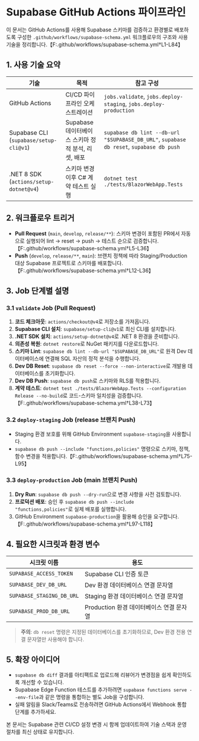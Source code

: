 # Supabase GitHub Actions 파이프라인

이 문서는 GitHub Actions를 사용해 Supabase 스키마를 검증하고 환경별로 배포하도록 구성한 `.github/workflows/supabase-schema.yml` 워크플로우의 구조와 사용 기술을 정리합니다.【F:.github/workflows/supabase-schema.yml†L1-L84】

## 1. 사용 기술 요약

| 기술 | 목적 | 참고 구성 |
| --- | --- | --- |
| GitHub Actions | CI/CD 파이프라인 오케스트레이션 | `jobs.validate`, `jobs.deploy-staging`, `jobs.deploy-production` |
| Supabase CLI (`supabase/setup-cli@v1`) | Supabase 데이터베이스 스키마 정적 분석, 리셋, 배포 | `supabase db lint --db-url "$SUPABASE_DB_URL"`, `supabase db reset`, `supabase db push` |
| .NET 8 SDK (`actions/setup-dotnet@v4`) | 스키마 변경 이후 C# 계약 테스트 실행 | `dotnet test ./tests/BlazorWebApp.Tests` |

## 2. 워크플로우 트리거

- **Pull Request** (`main`, `develop`, `release/**`): 스키마 변경이 포함된 PR에서 자동으로 실행되어 lint → reset → push → 테스트 순으로 검증합니다.【F:.github/workflows/supabase-schema.yml†L5-L36】
- **Push** (`develop`, `release/**`, `main`): 브랜치 정책에 따라 Staging/Production 대상 Supabase 프로젝트로 스키마를 배포합니다.【F:.github/workflows/supabase-schema.yml†L12-L36】

## 3. Job 단계별 설명

### 3.1 `validate` Job (Pull Request)
1. **코드 체크아웃**: `actions/checkout@v4`로 저장소를 가져옵니다.
2. **Supabase CLI 설치**: `supabase/setup-cli@v1`로 최신 CLI를 설치합니다.
3. **.NET SDK 설치**: `actions/setup-dotnet@v4`로 .NET 8 환경을 준비합니다.
4. **의존성 복원**: `dotnet restore`로 NuGet 패키지를 다운로드합니다.
5. **스키마 Lint**: `supabase db lint --db-url "$SUPABASE_DB_URL"`로 원격 Dev 데이터베이스에 연결해 SQL 자산의 정적 분석을 수행합니다.
6. **Dev DB Reset**: `supabase db reset --force --non-interactive`로 개발용 데이터베이스를 초기화합니다.
7. **Dev DB Push**: `supabase db push`로 스키마와 RLS를 적용합니다.
8. **계약 테스트**: `dotnet test ./tests/BlazorWebApp.Tests --configuration Release --no-build`로 코드-스키마 일치성을 검증합니다.【F:.github/workflows/supabase-schema.yml†L38-L73】

### 3.2 `deploy-staging` Job (release 브랜치 Push)
- Staging 환경 보호를 위해 GitHub Environment `supabase-staging`을 사용합니다.
- `supabase db push --include "functions,policies"` 명령으로 스키마, 정책, 함수 변경을 적용합니다.【F:.github/workflows/supabase-schema.yml†L75-L95】

### 3.3 `deploy-production` Job (main 브랜치 Push)
1. **Dry Run**: `supabase db push --dry-run`으로 변경 사항을 사전 검토합니다.
2. **프로덕션 배포**: 승인 후 `supabase db push --include "functions,policies"`로 실제 배포를 실행합니다.
3. GitHub Environment `supabase-production`을 활용해 승인을 요구합니다.【F:.github/workflows/supabase-schema.yml†L97-L118】

## 4. 필요한 시크릿과 환경 변수

| 시크릿 이름 | 용도 |
| --- | --- |
| `SUPABASE_ACCESS_TOKEN` | Supabase CLI 인증 토큰 |
| `SUPABASE_DEV_DB_URL` | Dev 환경 데이터베이스 연결 문자열 |
| `SUPABASE_STAGING_DB_URL` | Staging 환경 데이터베이스 연결 문자열 |
| `SUPABASE_PROD_DB_URL` | Production 환경 데이터베이스 연결 문자열 |

> **주의**: `db reset` 명령은 지정된 데이터베이스를 초기화하므로, Dev 환경 전용 연결 문자열만 사용해야 합니다.

## 5. 확장 아이디어

- `supabase db diff` 결과를 아티팩트로 업로드해 리뷰어가 변경점을 쉽게 확인하도록 개선할 수 있습니다.
- Supabase Edge Function 테스트를 추가하려면 `supabase functions serve --env-file`과 같은 명령을 통합하는 별도 Job을 구성합니다.
- 실패 알림을 Slack/Teams로 전송하려면 GitHub Actions에서 Webhook 통합 단계를 추가하세요.

본 문서는 Supabase 관련 CI/CD 설정 변경 시 함께 업데이트하여 기술 스택과 운영 절차를 최신 상태로 유지합니다.
